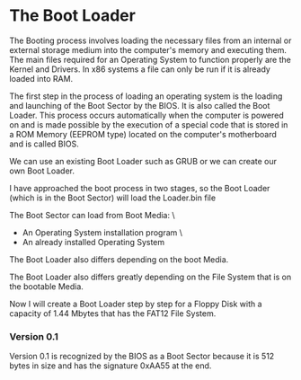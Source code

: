 # The Boot Loader
The Booting process involves loading the necessary files from an internal or external storage medium into the computer's memory and executing them. The main files required for an Operating System to function properly are the Kernel and Drivers. In x86 systems a file can only be run if it is already loaded into RAM.

The first step in the process of loading an operating system is the loading and launching of the Boot Sector by the BIOS. It is also called the Boot Loader. This process occurs automatically when the computer is powered on and is made possible by the execution of a special code that is stored in a ROM Memory (EEPROM type) located on the computer's motherboard and is called BIOS.

We can use an existing Boot Loader such as GRUB or we can create our own Boot Loader.

I have approached the boot process in two stages, so the Boot Loader (which is in the Boot Sector) will load the Loader.bin file

The Boot Sector can load from Boot Media: \
- An Operating System installation program \
- An already installed Operating System

The Boot Loader also differs depending on the boot Media.

The Boot Loader also differs greatly depending on the File System that is on the bootable Media.

Now I will create a Boot Loader step by step for a Floppy Disk with a capacity of 1.44 Mbytes that has the FAT12 File System.

### Version 0.1
Version 0.1 is recognized by the BIOS as a Boot Sector because it is 512 bytes in size and has the signature 0xAA55 at the end.


